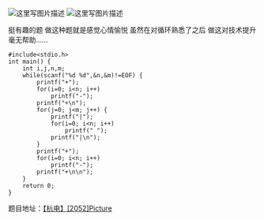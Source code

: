 ![这里写图片描述](http://img.blog.csdn.net/20151221185718113)
![这里写图片描述](http://img.blog.csdn.net/20151221185725643)

挺有趣的题
做这种题就是感觉心情愉悦
虽然在对循环熟悉了之后
做这对技术提升毫无帮助……

```
#include<stdio.h>
int main() {
	int i,j,n,m;
	while(scanf("%d %d",&n,&m)!=EOF) {
		printf("+");
		for(i=0; i<n; i++)
			printf("-");
		printf("+\n");
		for(j=0; j<m; j++) {
			printf("|");
			for(i=0; i<n; i++)
				printf(" ");
			printf("|\n");
		}
		printf("+");
		for(i=0; i<n; i++)
			printf("-");
		printf("+\n\n");
	}
	return 0;
}
```

题目地址：[【杭电】[2052]Picture](http://acm.hdu.edu.cn/showproblem.php?pid=2052)